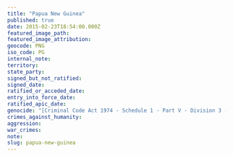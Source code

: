 ```yaml
---
title: "Papua New Guinea"
published: true
date: 2015-02-23T18:54:00.000Z
featured_image_path:
featured_image_attribution:
geocode: PNG
iso_code: PG
internal_note:
territory:
state_party:
signed_but_not_ratified:
signed_date:
ratified_or_acceded_date:
entry_into_force_date:
ratified_apic_date:
genocide: "[Criminal Code Act 1974 - Schedule 1 - Part V - Division 3 - Article 313a](https://iccdb.hrlc.net/data/doc/588/keyword/46/)"
crimes_against_humanity:
aggression:
war_crimes:
note:
slug: papua-new-guinea
---
```

